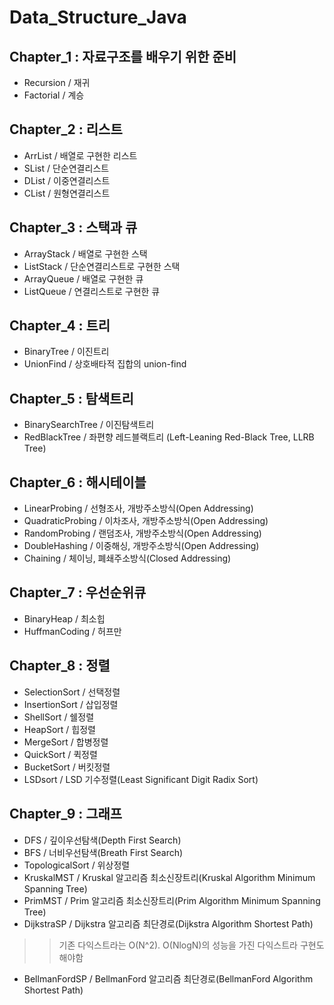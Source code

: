 # Data_Structure_Java

## Chapter_1 : 자료구조를 배우기 위한 준비

* Recursion / 재귀
* Factorial / 계승

## Chapter_2 : 리스트

* ArrList / 배열로 구현한 리스트
* SList / 단순연결리스트
* DList / 이중연결리스트
* CList / 원형연결리스트

## Chapter_3 : 스택과 큐

* ArrayStack / 배열로 구현한 스택
* ListStack / 단순연결리스트로 구현한 스택
* ArrayQueue / 배열로 구현한 큐
* ListQueue / 연결리스트로 구현한 큐

## Chapter_4 : 트리
* BinaryTree / 이진트리
* UnionFind / 상호배타적 집합의  union-find 

## Chapter_5 : 탐색트리
* BinarySearchTree / 이진탐색트리
* RedBlackTree / 좌편향 레드블랙트리 (Left-Leaning Red-Black Tree, LLRB Tree)

## Chapter_6 : 해시테이블
* LinearProbing / 선형조사, 개방주소방식(Open Addressing)
* QuadraticProbing / 이차조사, 개방주소방식(Open Addressing)
* RandomProbing / 랜덤조사, 개방주소방식(Open Addressing)
* DoubleHashing / 이중해싱, 개방주소방식(Open Addressing)
* Chaining / 체이닝, 폐쇄주소방식(Closed Addressing)

## Chapter_7 : 우선순위큐
* BinaryHeap / 최소힙
* HuffmanCoding / 허프만 

## Chapter_8 : 정렬
* SelectionSort / 선택정렬
* InsertionSort / 삽입정렬
* ShellSort / 쉘정렬
* HeapSort / 힙정렬
* MergeSort / 합병정렬
* QuickSort / 퀵정렬
* BucketSort / 버킷정렬
* LSDsort / LSD 기수정렬(Least Significant Digit Radix Sort)

## Chapter_9 : 그래프
* DFS / 깊이우선탐색(Depth First Search)
* BFS / 너비우선탐색(Breath First Search)
* TopologicalSort / 위상정렬
* KruskalMST / Kruskal 알고리즘 최소신장트리(Kruskal Algorithm Minimum Spanning Tree)
* PrimMST / Prim 알고리즘 최소신장트리(Prim Algorithm Minimum Spanning Tree)
* DijkstraSP / Dijkstra 알고리즘 최단경로(Dijkstra Algorithm Shortest Path)
>> 기존 다익스트라는 O(N^2). O(NlogN)의 성능을 가진 다익스트라 구현도 해야함
* BellmanFordSP / BellmanFord 알고리즘 최단경로(BellmanFord Algorithm Shortest Path)
